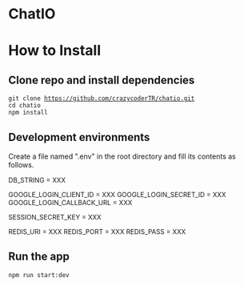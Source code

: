 # ChatIO

# How to Install

## Clone repo and install dependencies
<code>git clone https://github.com/crazycoderTR/chatio.git</code><br>
<code>cd chatio</code><br>
<code>npm install</code><br>

## Development environments
Create a file named ".env" in the root directory and fill its contents as follows.

<div style="backgrouund-color: #000; font-size: 13px">
DB_STRING = XXX

GOOGLE_LOGIN_CLIENT_ID = XXX
GOOGLE_LOGIN_SECRET_ID = XXX
GOOGLE_LOGIN_CALLBACK_URL = XXX

SESSION_SECRET_KEY = XXX

REDIS_URI = XXX
REDIS_PORT = XXX
REDIS_PASS = XXX
</div>

## Run the app
<code>npm run start:dev</code>